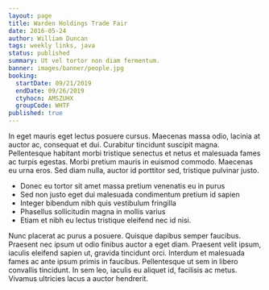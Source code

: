 ```yaml
---
layout: page
title: Warden Holdings Trade Fair
date: 2016-05-24
author: William Duncan
tags: weekly links, java
status: published
summary: Ut vel tortor non diam fermentum.
banner: images/banner/people.jpg
booking:
  startDate: 09/21/2019
  endDate: 09/26/2019
  ctyhocn: AMSZUHX
  groupCode: WHTF
published: true
---
```

In eget mauris eget lectus posuere cursus. Maecenas massa odio, lacinia at auctor ac, consequat et dui. Curabitur tincidunt suscipit magna. Pellentesque habitant morbi tristique senectus et netus et malesuada fames ac turpis egestas. Morbi pretium mauris in euismod commodo. Maecenas eu urna eros. Sed diam nulla, auctor id porttitor sed, tristique pulvinar justo.

* Donec eu tortor sit amet massa pretium venenatis eu in purus
* Sed non justo eget dui malesuada condimentum pretium id sapien
* Integer bibendum nibh quis vestibulum fringilla
* Phasellus sollicitudin magna in mollis varius
* Etiam et nibh eu lectus tristique eleifend nec id nisi.

Nunc placerat ac purus a posuere. Quisque dapibus semper faucibus. Praesent nec ipsum ut odio finibus auctor a eget diam. Praesent velit ipsum, iaculis eleifend sapien ut, gravida tincidunt orci. Interdum et malesuada fames ac ante ipsum primis in faucibus. Pellentesque ut sem in libero convallis tincidunt. In sem leo, iaculis eu aliquet id, facilisis ac metus. Vivamus ultricies lacus a auctor hendrerit.
